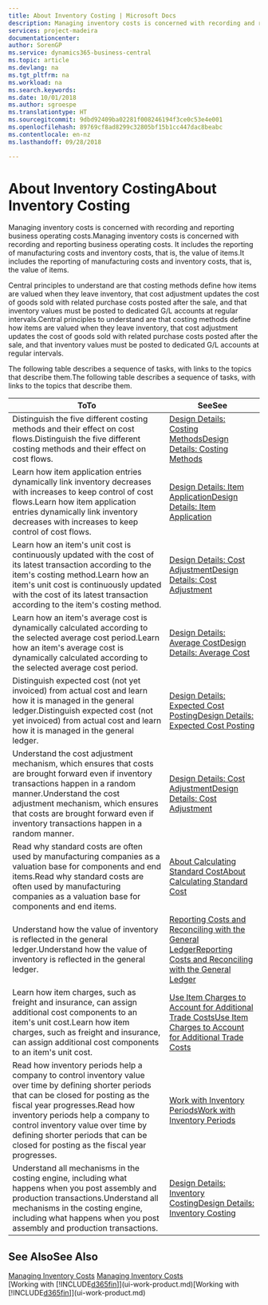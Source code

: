 ```yaml
---
title: About Inventory Costing | Microsoft Docs
description: Managing inventory costs is concerned with recording and reporting business operating costs. It includes the reporting of manufacturing costs and inventory costs, that is, the value of items.
services: project-madeira
documentationcenter: 
author: SorenGP
ms.service: dynamics365-business-central
ms.topic: article
ms.devlang: na
ms.tgt_pltfrm: na
ms.workload: na
ms.search.keywords: 
ms.date: 10/01/2018
ms.author: sgroespe
ms.translationtype: HT
ms.sourcegitcommit: 9dbd92409ba02281f008246194f3ce0c53e4e001
ms.openlocfilehash: 89769cf8ad8299c32805bf15b1cc447dac8beabc
ms.contentlocale: en-nz
ms.lasthandoff: 09/28/2018

---
```

# <a name="about-inventory-costing"></a><span data-ttu-id="bd649-104">About Inventory Costing</span><span class="sxs-lookup"><span data-stu-id="bd649-104">About Inventory Costing</span></span>
<span data-ttu-id="bd649-105">Managing inventory costs is concerned with recording and reporting business operating costs.</span><span class="sxs-lookup"><span data-stu-id="bd649-105">Managing inventory costs is concerned with recording and reporting business operating costs.</span></span> <span data-ttu-id="bd649-106">It includes the reporting of manufacturing costs and inventory costs, that is, the value of items.</span><span class="sxs-lookup"><span data-stu-id="bd649-106">It includes the reporting of manufacturing costs and inventory costs, that is, the value of items.</span></span>  

 <span data-ttu-id="bd649-107">Central principles to understand are that costing methods define how items are valued when they leave inventory, that cost adjustment updates the cost of goods sold with related purchase costs posted after the sale, and that inventory values must be posted to dedicated G/L accounts at regular intervals.</span><span class="sxs-lookup"><span data-stu-id="bd649-107">Central principles to understand are that costing methods define how items are valued when they leave inventory, that cost adjustment updates the cost of goods sold with related purchase costs posted after the sale, and that inventory values must be posted to dedicated G/L accounts at regular intervals.</span></span>  

 <span data-ttu-id="bd649-108">The following table describes a sequence of tasks, with links to the topics that describe them.</span><span class="sxs-lookup"><span data-stu-id="bd649-108">The following table describes a sequence of tasks, with links to the topics that describe them.</span></span>   

|<span data-ttu-id="bd649-109">**To**</span><span class="sxs-lookup"><span data-stu-id="bd649-109">**To**</span></span>|<span data-ttu-id="bd649-110">**See**</span><span class="sxs-lookup"><span data-stu-id="bd649-110">**See**</span></span>|  
|------------|-------------|  
|<span data-ttu-id="bd649-111">Distinguish the five different costing methods and their effect on cost flows.</span><span class="sxs-lookup"><span data-stu-id="bd649-111">Distinguish the five different costing methods and their effect on cost flows.</span></span>|[<span data-ttu-id="bd649-112">Design Details: Costing Methods</span><span class="sxs-lookup"><span data-stu-id="bd649-112">Design Details: Costing Methods</span></span>](design-details-costing-methods.md)|  
|<span data-ttu-id="bd649-113">Learn how item application entries dynamically link inventory decreases with increases to keep control of cost flows.</span><span class="sxs-lookup"><span data-stu-id="bd649-113">Learn how item application entries dynamically link inventory decreases with increases to keep control of cost flows.</span></span>|[<span data-ttu-id="bd649-114">Design Details: Item Application</span><span class="sxs-lookup"><span data-stu-id="bd649-114">Design Details: Item Application</span></span>](design-details-item-application.md)|  
|<span data-ttu-id="bd649-115">Learn how an item's unit cost is continuously updated with the cost of its latest transaction according to the item's costing method.</span><span class="sxs-lookup"><span data-stu-id="bd649-115">Learn how an item's unit cost is continuously updated with the cost of its latest transaction according to the item's costing method.</span></span>|[<span data-ttu-id="bd649-116">Design Details: Cost Adjustment</span><span class="sxs-lookup"><span data-stu-id="bd649-116">Design Details: Cost Adjustment</span></span>](design-details-cost-adjustment.md)|  
|<span data-ttu-id="bd649-117">Learn how an item's average cost is dynamically calculated according to the selected average cost period.</span><span class="sxs-lookup"><span data-stu-id="bd649-117">Learn how an item's average cost is dynamically calculated according to the selected average cost period.</span></span>|[<span data-ttu-id="bd649-118">Design Details: Average Cost</span><span class="sxs-lookup"><span data-stu-id="bd649-118">Design Details: Average Cost</span></span>](design-details-average-cost.md)|  
|<span data-ttu-id="bd649-119">Distinguish expected cost (not yet invoiced) from actual cost and learn how it is managed in the general ledger.</span><span class="sxs-lookup"><span data-stu-id="bd649-119">Distinguish expected cost (not yet invoiced) from actual cost and learn how it is managed in the general ledger.</span></span>|[<span data-ttu-id="bd649-120">Design Details: Expected Cost Posting</span><span class="sxs-lookup"><span data-stu-id="bd649-120">Design Details: Expected Cost Posting</span></span>](design-details-expected-cost-posting.md)|  
|<span data-ttu-id="bd649-121">Understand the cost adjustment mechanism, which ensures that costs are brought forward even if inventory transactions happen in a random manner.</span><span class="sxs-lookup"><span data-stu-id="bd649-121">Understand the cost adjustment mechanism, which ensures that costs are brought forward even if inventory transactions happen in a random manner.</span></span>|[<span data-ttu-id="bd649-122">Design Details: Cost Adjustment</span><span class="sxs-lookup"><span data-stu-id="bd649-122">Design Details: Cost Adjustment</span></span>](design-details-cost-adjustment.md)|  
|<span data-ttu-id="bd649-123">Read why standard costs are often used by manufacturing companies as a valuation base for components and end items.</span><span class="sxs-lookup"><span data-stu-id="bd649-123">Read why standard costs are often used by manufacturing companies as a valuation base for components and end items.</span></span>|[<span data-ttu-id="bd649-124">About Calculating Standard Cost</span><span class="sxs-lookup"><span data-stu-id="bd649-124">About Calculating Standard Cost</span></span>](finance-about-calculating-standard-cost.md)|  
|<span data-ttu-id="bd649-125">Understand how the value of inventory is reflected in the general ledger.</span><span class="sxs-lookup"><span data-stu-id="bd649-125">Understand how the value of inventory is reflected in the general ledger.</span></span>|[<span data-ttu-id="bd649-126">Reporting Costs and Reconciling with the General Ledger</span><span class="sxs-lookup"><span data-stu-id="bd649-126">Reporting Costs and Reconciling with the General Ledger</span></span>](finance-report-costs-and-reconcile-with-the-general-ledger.md)|  
|<span data-ttu-id="bd649-127">Learn how item charges, such as freight and insurance, can assign additional cost components to an item's unit cost.</span><span class="sxs-lookup"><span data-stu-id="bd649-127">Learn how item charges, such as freight and insurance, can assign additional cost components to an item's unit cost.</span></span>|[<span data-ttu-id="bd649-128">Use Item Charges to Account for Additional Trade Costs</span><span class="sxs-lookup"><span data-stu-id="bd649-128">Use Item Charges to Account for Additional Trade Costs</span></span>](payables-how-assign-item-charges.md)|  
|<span data-ttu-id="bd649-129">Read how inventory periods help a company to control inventory value over time by defining shorter periods that can be closed for posting as the fiscal year progresses.</span><span class="sxs-lookup"><span data-stu-id="bd649-129">Read how inventory periods help a company to control inventory value over time by defining shorter periods that can be closed for posting as the fiscal year progresses.</span></span>|[<span data-ttu-id="bd649-130">Work with Inventory Periods</span><span class="sxs-lookup"><span data-stu-id="bd649-130">Work with Inventory Periods</span></span>](finance-how-to-work-with-inventory-periods.md)|  
|<span data-ttu-id="bd649-131">Understand all mechanisms in the costing engine, including what happens when you post assembly and production transactions.</span><span class="sxs-lookup"><span data-stu-id="bd649-131">Understand all mechanisms in the costing engine, including what happens when you post assembly and production transactions.</span></span>|[<span data-ttu-id="bd649-132">Design Details: Inventory Costing</span><span class="sxs-lookup"><span data-stu-id="bd649-132">Design Details: Inventory Costing</span></span>](design-details-inventory-costing.md)|

## <a name="see-also"></a><span data-ttu-id="bd649-133">See Also</span><span class="sxs-lookup"><span data-stu-id="bd649-133">See Also</span></span>
<span data-ttu-id="bd649-134">[Managing Inventory Costs](finance-manage-inventory-costs.md)  </span><span class="sxs-lookup"><span data-stu-id="bd649-134">[Managing Inventory Costs](finance-manage-inventory-costs.md)  </span></span>  
<span data-ttu-id="bd649-135">[Working with [!INCLUDE[d365fin](includes/d365fin_md.md)]](ui-work-product.md)</span><span class="sxs-lookup"><span data-stu-id="bd649-135">[Working with [!INCLUDE[d365fin](includes/d365fin_md.md)]](ui-work-product.md)</span></span>

